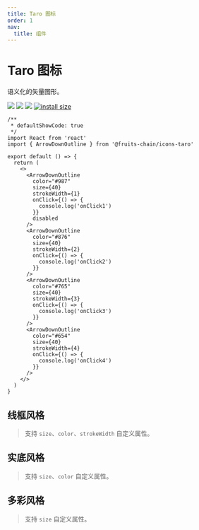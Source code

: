 ```yaml
---
title: Taro 图标
order: 1
nav:
  title: 组件
---
```


# Taro 图标

语义化的矢量图形。

[icon-taro-npm-url]: https://www.npmjs.com/package/@fruits-chain/icons-taro

[![](https://img.shields.io/npm/v/@fruits-chain/icons-taro.svg)][icon-taro-npm-url]
[![](https://img.shields.io/npm/dm/@fruits-chain/icons-taro.svg)][icon-taro-npm-url]
[![](https://img.shields.io/badge/language-typescript-blue.svg)](https://www.typescriptlang.org/)
[![install size](https://packagephobia.com/badge?p=@fruits-chain/icons-taro)](https://packagephobia.com/result?p=@fruits-chain/icons-taro)

```tsx
/**
 * defaultShowCode: true
 */
import React from 'react'
import { ArrowDownOutline } from '@fruits-chain/icons-taro'

export default () => {
  return (
    <>
      <ArrowDownOutline
        color="#987"
        size={40}
        strokeWidth={1}
        onClick={() => {
          console.log('onClick1')
        }}
        disabled
      />
      <ArrowDownOutline
        color="#876"
        size={40}
        strokeWidth={2}
        onClick={() => {
          console.log('onClick2')
        }}
      />
      <ArrowDownOutline
        color="#765"
        size={40}
        strokeWidth={3}
        onClick={() => {
          console.log('onClick3')
        }}
      />
      <ArrowDownOutline
        color="#654"
        size={40}
        strokeWidth={4}
        onClick={() => {
          console.log('onClick4')
        }}
      />
    </>
  )
}
```

## 线框风格

> 支持 `size`、`color`、`strokeWidth` 自定义属性。

<code compact inline src="./icon-taro/outline.tsx"></code>

## 实底风格

> 支持 `size`、`color` 自定义属性。

<code compact inline src="./icon-taro/fill.tsx"></code>

## 多彩风格

> 支持 `size` 自定义属性。

<code compact inline src="./icon-taro/colours.tsx"></code>

